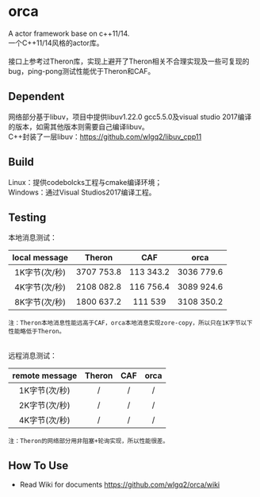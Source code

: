 # orca
A actor framework base on c++11/14.
<br>一个C++11/14风格的actor库。</br>
<br>接口上参考过Theron库，实现上避开了Theron相关不合理实现及一些可复现的bug，ping-pong测试性能优于Theron和CAF。</br>
## Dependent
网络部分基于libuv，项目中提供libuv1.22.0 gcc5.5.0及visual studio 2017编译的版本，如需其他版本则需要自己编译libuv。
<br>C++封装了一层libuv：https://github.com/wlgq2/libuv_cpp11</br>
## Build
Linux：提供codebolcks工程与cmake编译环境；
<br>Windows：通过Visual Studios2017编译工程。</br>
## Testing
本地消息测试：

 local message | Theron|CAF|orca|
:---------:|:--------:|:--------:|:--------:|
1K字节(次/秒)    | 3707 753.8 |113 343.2|3036 779.6|
4K字节(次/秒)    | 2108 082.8 |116 756.4|3089 924.6|
8K字节(次/秒)    | 1800 637.2 |111 539|3108 350.2|
```
注：Theron本地消息性能远高于CAF，orca本地消息实现zore-copy，所以只在1K字节以下性能略低于Theron。
```
<br>远程消息测试：</br>

 remote message | Theron|CAF|orca|
:---------:|:--------:|:--------:|:--------:|
1K字节(次/秒)    | / |/|/|
2K字节(次/秒)    | / |/|/|
4K字节(次/秒)    | / |/|/|

```
注：Theron的网络部分用非阻塞+轮询实现，所以性能很差。
```
## How To Use
* Read Wiki for documents https://github.com/wlgq2/orca/wiki
